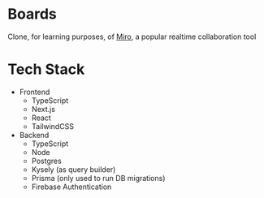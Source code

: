 # Boards

Clone, for learning purposes, of [Miro](https://miro.com/), a popular realtime collaboration tool

# Tech Stack

- Frontend
  - TypeScript
  - Next.js
  - React
  - TailwindCSS
- Backend
  - TypeScript
  - Node
  - Postgres
  - Kysely (as query builder)
  - Prisma (only used to run DB migrations)
  - Firebase Authentication
